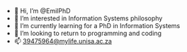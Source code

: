 - 👋 Hi, I’m @EmilPhD
- 👀 I’m interested in Information Systems philosophy
- 🌱 I’m currently learning for a PhD in Information Systems
- 💞️ I’m looking to return to programming and coding
- 📫 39475964@mylife.unisa.ac.za

<!---
EmilPhD/EmilPhD is a ✨ special ✨ repository because its `README.md` (this file) appears on your GitHub profile.
You can click the Preview link to take a look at your changes.
--->

